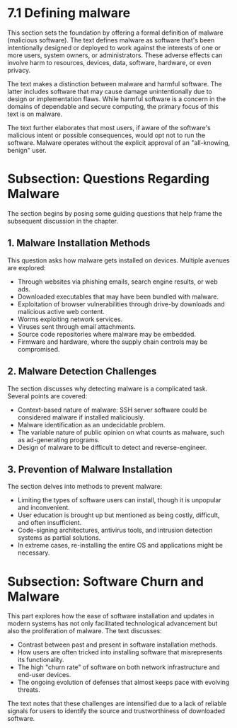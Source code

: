 # 7.1 Defining malware

This section sets the foundation by offering a formal definition of malware (malicious software). The text defines malware as software that's been intentionally designed or deployed to work against the interests of one or more users, system owners, or administrators. These adverse effects can involve harm to resources, devices, data, software, hardware, or even privacy.

The text makes a distinction between malware and harmful software. The latter includes software that may cause damage unintentionally due to design or implementation flaws. While harmful software is a concern in the domains of dependable and secure computing, the primary focus of this text is on malware.

The text further elaborates that most users, if aware of the software's malicious intent or possible consequences, would opt not to run the software. Malware operates without the explicit approval of an "all-knowing, benign" user.

# Subsection: Questions Regarding Malware

The section begins by posing some guiding questions that help frame the subsequent discussion in the chapter.

## 1. Malware Installation Methods

This question asks how malware gets installed on devices. Multiple avenues are explored:

- Through websites via phishing emails, search engine results, or web ads.
- Downloaded executables that may have been bundled with malware.
- Exploitation of browser vulnerabilities through drive-by downloads and malicious active web content.
- Worms exploiting network services.
- Viruses sent through email attachments.
- Source code repositories where malware may be embedded.
- Firmware and hardware, where the supply chain controls may be compromised.

## 2. Malware Detection Challenges

The section discusses why detecting malware is a complicated task. Several points are covered:

- Context-based nature of malware: SSH server software could be considered malware if installed maliciously.
- Malware identification as an undecidable problem.
- The variable nature of public opinion on what counts as malware, such as ad-generating programs.
- Design of malware to be difficult to detect and reverse-engineer.

## 3. Prevention of Malware Installation

The section delves into methods to prevent malware:

- Limiting the types of software users can install, though it is unpopular and inconvenient.
- User education is brought up but mentioned as being costly, difficult, and often insufficient.
- Code-signing architectures, antivirus tools, and intrusion detection systems as partial solutions.
- In extreme cases, re-installing the entire OS and applications might be necessary.

# Subsection: Software Churn and Malware

This part explores how the ease of software installation and updates in modern systems has not only facilitated technological advancement but also the proliferation of malware. The text discusses:

- Contrast between past and present in software installation methods.
- How users are often tricked into installing software that misrepresents its functionality.
- The high "churn rate" of software on both network infrastructure and end-user devices.
- The ongoing evolution of defenses that almost keeps pace with evolving threats.

The text notes that these challenges are intensified due to a lack of reliable signals for users to identify the source and trustworthiness of downloaded software.

